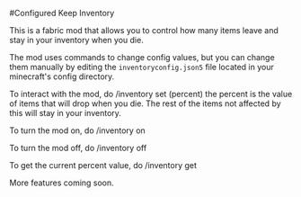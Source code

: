 #Configured Keep Inventory

This is a fabric mod that allows you to control how many items leave and stay in your inventory when you die.

The mod uses commands to change config values, but you can change them manually by editing the `inventoryconfig.json5` file located in your minecraft's config directory.

To interact with the mod, do /inventory set (percent) the percent is the value of items that will drop when you die. The rest of the items not affected by this will stay in your inventory.

To turn the mod on, do /inventory on

To turn the mod off, do /inventory off

To get the current percent value, do /inventory get

More features coming soon.
